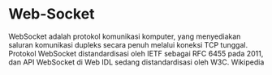 # Web-Socket

WebSocket adalah protokol komunikasi komputer, yang menyediakan saluran komunikasi dupleks secara penuh melalui koneksi TCP tunggal. Protokol WebSocket distandardisasi oleh IETF sebagai RFC 6455 pada 2011, dan API WebSocket di Web IDL sedang distandardisasi oleh W3C. Wikipedia
